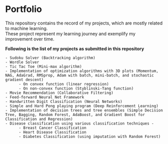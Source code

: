 # Portfolio
This repository contains the record of my projects, which are mostly related to machine learning. <br>
These project represent my learning journey and exemplify my improvement over time. <br>

<b> Following is the list of my projects as submitted in this repository </b> <br>

    - Sudoku Solver (Backtracking algorithm)
    - Wordle Solver 
    - Tic Tac Toe (Mini-max algorithm)
    - Implementation of optimization algorithms with 3D plots (Momentum, NAG, AdaGrad, RMSprop, Adam with batch, mini-batch, and stochastic gradient descent)
          - On convex function (linear regression)
          - On non-convex function (Styblinski-Tang function)
    - Movie Recommendation (Collaborative Filtering)
    - Feed-forward Neural Net Framework 
    - Handwritten Digit Classification (Neural Networks)
    - Simple and Hard Pong playing program (Deep Reinforcement Learning)
    - Implementation of decision trees and tree ensembles (Simple Decision Tree, Bagging, Random Forest, AdaBoost, and Gradient Boost for Classification and Regression)
    - Disease classification using various classification techniques - 
          - Breast Cancer Classification
          - Heart Disease Classification
          - Diabetes Classification (using imputation with Random Forest)
  
    


